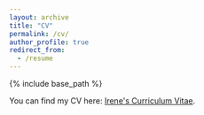 ```yaml
---
layout: archive
title: "CV"
permalink: /cv/
author_profile: true
redirect_from:
  - /resume
---
```


{% include base_path %}

You can find my CV here: [Irene's Curriculum Vitae](../assets/Irene_Curriculum_Vitae.pdf).
